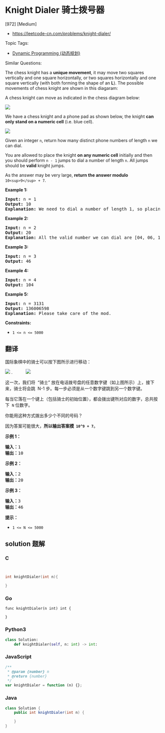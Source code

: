 # Knight Dialer 骑士拨号器

[972] [Medium]

- https://leetcode-cn.com/problems/knight-dialer/

Topic Tags:

- [Dynamic Programming (动态规划)](https://leetcode-cn.com/tag/dynamic-programming/)

Similar Questions:

The chess knight has a **unique movement**, it may move two squares vertically and one square horizontally, or two squares horizontally and one square vertically (with both forming the shape of an **L**). The possible movements of chess knight are shown in this diagaram:

A chess knight can move as indicated in the chess diagram below:

![](https://assets.leetcode.com/uploads/2020/08/18/chess.jpg)

We have a chess knight and a phone pad as shown below, the knight **can only stand on a numeric cell** (i.e. blue cell).

![](https://assets.leetcode.com/uploads/2020/08/18/phone.jpg)

Given an integer `n`, return how many distinct phone numbers of length `n` we can dial.

You are allowed to place the knight **on any numeric cell** initially and then you should perform `n - 1` jumps to dial a number of length `n`. All jumps should be **valid** knight jumps.

As the answer may be very large, **return the answer modulo** `10<sup>9</sup> + 7`.

**Example 1:**

<pre><strong>Input:</strong> n = 1
<strong>Output:</strong> 10
<strong>Explanation:</strong> We need to dial a number of length 1, so placing the knight over any numeric cell of the 10 cells is sufficient.
</pre>

**Example 2:**

<pre><strong>Input:</strong> n = 2
<strong>Output:</strong> 20
<strong>Explanation:</strong> All the valid number we can dial are [04, 06, 16, 18, 27, 29, 34, 38, 40, 43, 49, 60, 61, 67, 72, 76, 81, 83, 92, 94]
</pre>

**Example 3:**

<pre><strong>Input:</strong> n = 3
<strong>Output:</strong> 46
</pre>

**Example 4:**

<pre><strong>Input:</strong> n = 4
<strong>Output:</strong> 104
</pre>

**Example 5:**

<pre><strong>Input:</strong> n = 3131
<strong>Output:</strong> 136006598
<strong>Explanation:</strong> Please take care of the mod.
</pre>

**Constraints:**

- `1 <= n <= 5000`

## 翻译

国际象棋中的骑士可以按下图所示进行移动：

![](https://assets.leetcode-cn.com/aliyun-lc-upload/uploads/2018/11/03/knight.png) .           ![](https://assets.leetcode-cn.com/aliyun-lc-upload/uploads/2018/11/03/keypad.png)

这一次，我们将  “骑士” 放在电话拨号盘的任意数字键（如上图所示）上，接下来，骑士将会跳  N-1 步。每一步必须是从一个数字键跳到另一个数字键。

每当它落在一个键上（包括骑士的初始位置），都会拨出键所对应的数字，总共按下  `N` 位数字。

你能用这种方式拨出多少个不同的号码？

因为答案可能很大，**所以输出答案模  `10^9 + 7`**。

**示例 1：**

<pre><strong>输入：</strong>1
<strong>输出：</strong>10
</pre>

**示例 2：**

<pre><strong>输入：</strong>2
<strong>输出：</strong>20
</pre>

**示例 3：**

<pre><strong>输入：</strong>3
<strong>输出：</strong>46
</pre>

**提示：**

- `1 <= N <= 5000`

## solution 题解

### C

```c


int knightDialer(int n){

}
```

### Go

```golang
func knightDialer(n int) int {

}
```

### Python3

```python
class Solution:
    def knightDialer(self, n: int) -> int:
```

### JavaScript

```javascript
/**
 * @param {number} n
 * @return {number}
 */
var knightDialer = function (n) {};
```

### Java

```java
class Solution {
    public int knightDialer(int n) {

    }
}
```
